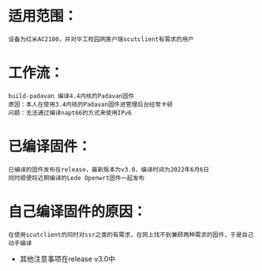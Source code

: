 # 适用范围：
    设备为红米AC2100，并对华工校园网客户端scutclient有需求的用户
# 工作流：
    build-padavan 编译4.4内核的Padavan固件
    原因：本人在使用3.4内核的Padavan固件进管理后台经常卡顿
    问题：无法通过编译napt66的方式来使用IPv6
# 已编译固件：
    已编译的固件发布在release，最新版本为v3.0，编译时间为2022年6月6日
    同时顺便将近期编译的Lede Openwrt固件一起发布
# 自己编译固件的原因：
    在使用scutclient的同时对ssr之类的有需求，在网上找不到兼顾两种需求的固件，于是自己动手编译
* 其他注意事项在release v3.0中
